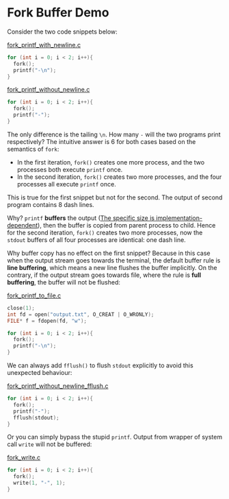 # Fork Buffer Demo

Consider the two code snippets below:

[fork_printf_with_newline.c](__src__/fork_printf_with_newline.c)

```c
for (int i = 0; i < 2; i++){
  fork();
  printf("-\n");
}
```

[fork_printf_without_newline.c](__src__/fork_printf_without_newline.c)

```c
for (int i = 0; i < 2; i++){
  fork();
  printf("-");
}
```

The only difference is the tailing `\n`. How many `-` will the two programs print respectively? The intuitive answer is 6 for both cases based on the semantics of `fork`:

- In the first iteration, `fork()` creates one more process, and the two processes both execute `printf` once.
- In the second iteration, `fork()` creates two more processes, and the four processes all execute `printf` once.

This is true for the first snippet but not for the second. The output of second program contains 8 dash lines.

Why? `printf` **buffers** the output ([The specific size is implementation-dependent](https://stackoverflow.com/questions/10904067/in-c-whats-the-size-of-stdout-buffer)), then the buffer is copied from parent process to child. Hence for the second iteration, `fork()` creates two more processes, now the `stdout` buffers of all four processes are identical: one dash line.

Why buffer copy has no effect on the first snippet? Because in this case when the output stream goes towards the terminal, the default buffer rule is **line buffering**, which means a new line flushes the buffer implicitly. On the contrary, if the output stream goes towards file, where the rule is **full buffering**, the buffer will not be flushed:

[fork_printf_to_file.c](__src__/fork_printf_to_file.c)

```c
close(1);
int fd = open("output.txt", O_CREAT | O_WRONLY);
FILE* f = fdopen(fd, "w");

for (int i = 0; i < 2; i++){
  fork();
  printf("-\n");
}
```

We can always add `fflush()` to flush `stdout` explicitly to avoid this unexpected behaviour:

[fork_printf_without_newline_fflush.c](__src__/fork_printf_without_newline_fflush.c)

```c
for (int i = 0; i < 2; i++){
  fork();
  printf("-");
  fflush(stdout);
}
```

Or you can simply bypass the stupid `printf`. Output from wrapper of system call `write` will not be buffered:

[fork_write.c](__src__/fork_write.c)

```c
for (int i = 0; i < 2; i++){
  fork();
  write(1, "-", 1);
}
```
